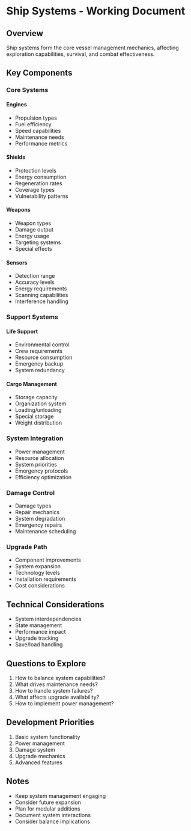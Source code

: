 # Ship Systems - Working Document

## Overview
Ship systems form the core vessel management mechanics, affecting exploration capabilities, survival, and combat effectiveness.

## Key Components

### Core Systems
#### Engines
- Propulsion types
- Fuel efficiency
- Speed capabilities
- Maintenance needs
- Performance metrics

#### Shields
- Protection levels
- Energy consumption
- Regeneration rates
- Coverage types
- Vulnerability patterns

#### Weapons
- Weapon types
- Damage output
- Energy usage
- Targeting systems
- Special effects

#### Sensors
- Detection range
- Accuracy levels
- Energy requirements
- Scanning capabilities
- Interference handling

### Support Systems
#### Life Support
- Environmental control
- Crew requirements
- Resource consumption
- Emergency backup
- System redundancy

#### Cargo Management
- Storage capacity
- Organization system
- Loading/unloading
- Special storage
- Weight distribution

### System Integration
- Power management
- Resource allocation
- System priorities
- Emergency protocols
- Efficiency optimization

### Damage Control
- Damage types
- Repair mechanics
- System degradation
- Emergency repairs
- Maintenance scheduling

### Upgrade Path
- Component improvements
- System expansion
- Technology levels
- Installation requirements
- Cost considerations

## Technical Considerations
- System interdependencies
- State management
- Performance impact
- Upgrade tracking
- Save/load handling

## Questions to Explore
1. How to balance system capabilities?
2. What drives maintenance needs?
3. How to handle system failures?
4. What affects upgrade availability?
5. How to implement power management?

## Development Priorities
1. Basic system functionality
2. Power management
3. Damage system
4. Upgrade mechanics
5. Advanced features

## Notes
- Keep system management engaging
- Consider future expansion
- Plan for modular additions
- Document system interactions
- Consider balance implications